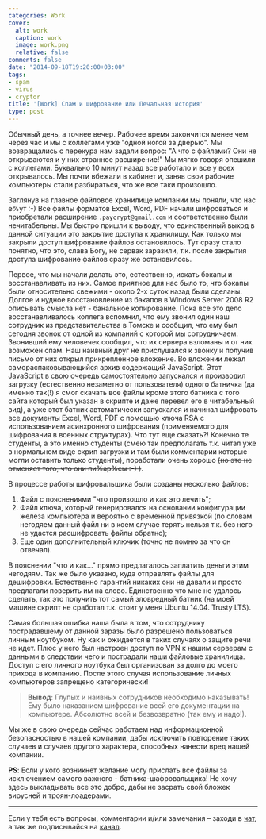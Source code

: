 ```yaml
---
categories: Work
cover:
  alt: work
  caption: work
  image: work.png
  relative: false
comments: false
date: "2014-09-18T19:20:00+03:00"
tags:
- spam
- virus
- cryptor
title: '[Work] Спам и шифрование или Печальная история'
type: post
---
```


Обычный день, а точнее вечер. Рабочее время закончится менее чем через час и мы с коллегами уже "одной ногой за дверью". Мы возвращались с перекура нам задали вопрос: "А что с файлами? Они не открываются и у них странное расширение!" Мы мягко говоря опешили с коллегами. Буквально 10 минут назад все работало и все у всех открывалось. Мы почти вбежали в кабинет и, заняв свои рабочие компьютеры стали разбираться, что же все таки произошло.

Заглянув на главное файловое хранилище компании мы поняли, что нас е%ут :-) Все файлы форматов Excel, Word, PDF начали шифроваться и приобретали расширение `.paycrypt@gmail.com` и соответственно были нечитабельны. Мы быстро пришли к выводу, что единственный выход в данной ситуации это закрытие доступа к хранилищу. Как только мы закрыли доступ шифрование файлов остановилось. Тут сразу стало понятно, что это, слава Богу, не сервак заразили, т.к. после закрытия доступа шифрование файлов сразу же остановилось.

Первое, что мы начали делать это, естественно, искать бэкапы и восстанавливать из них. Самое приятное для нас было то, что бэкапы были относительно свежими - около 2-х суток назад были сделаны. Долгое и нудное восстановление из бэкапов в Windows Server 2008 R2 описывать смысла нет - банальное копирование. Пока все это дело восстанавливалось коллега вспомнил, что ему звонил один наш сотрудник из представительства в Томске и сообщил, что ему был сегодня звонок от одной из компаний с которой мы сотрудничаем. Звонивший ему человечек сообщил, что их сервера взломаны и от них возможен спам. Наш наивный друг не прислушался к звонку и получив письмо от них открыл прикрепленное вложение. Во вложении лежал самораспаковывающийся архив содержащий JavaScript. Этот JavaScript в свою очередь самостоятельно запускался и производил загрузку (естественно незаметно от пользователя) одного батничка (да именно так(!) я смог скачать все файлы кроме этого батника с того сайта который был указан в скрипте и даже перевел его в читабельный вид), а уже этот батник автоматически запускался и начинал шифровать все документы Excel, Word, PDF с помощью ключа RSA с использованием асинхронного шифрования (применяемого для шифрования в военных структурах). Что тут еще сказать?! Конечно те студенты, а это именно студенты (смею так предполагать т.к. читал уже в нормальном виде скрип загрузки и там были комментарии которые могли оставить только студенты), поработали очень хорошо ~~(но это не отменяет того, что они пи%ар%сы :-) )~~.

В процессе работы шифровальщика были созданы несколько файлов:

1. Файл с пояснениями "что произошло и как это лечить";
2. Файл ключа, который генерировался на основании конфигурации железа компьютера и вероятно с временной привязкой (по словам негодяем данный файл ни в коем случае терять нельзя т.к. без него не удастся расшифровать файлы обратно);
3. Еще один дополнительный ключик (точно не помню за что он отвечал).

В пояснении "что и как..." прямо предлагалось заплатить деньги этим негодяям. Так же было указано, куда отправлять файлы для дешифровки. Естественно гарантий никаких они не давали и просто предлагали поверить им на слово. Единственно что мне не удалось сделать, так это получить тот самый зловредный батник (на моей машине скрипт не сработал т.к. стоит у меня Ubuntu 14.04. Trusty LTS).

Самая большая ошибка наша была в том, что сотруднику пострадавшему от данной заразы было разрешено пользоваться личным ноутбуком. Ну как и ожидается в таких случаях о защите речи не идет. Плюс у него был настроен доступ по VPN к нашим серверам с данными в следствии чего и пострадали наши файловые хранилища. Доступ с его личного ноутбука был организован за долго до моего прихода в компанию. После этого случая использование личных компьютеров запрещено категорически!

> **Вывод**: Глупых и наивных сотрудников необходимо наказывать! Ему было наказанием шифрование всей его документации на компьютере. Абсолютно всей и безвозвратно (так ему и надо!).

Мы же в свою очередь сейчас работаем над информационной безопасностью в нашей компании, дабы исключить повторение таких случаев и случаев другого характера, способных нанести вред нашей компании.

**PS**: Если у кого возникнет желание могу прислать все файлы за исключением самого важного - батника-шафровальщика! Не хочу здесь выкладывать все это добро, дабы не засрать свой бложек вирусней и троян-лоадерами.

---
Если у тебя есть вопросы, комментарии и/или замечания – заходи в [чат](https://ttttt.me/jtprogru_chat), а так же подписывайся на [канал](https://ttttt.me/jtprogru_channel).
